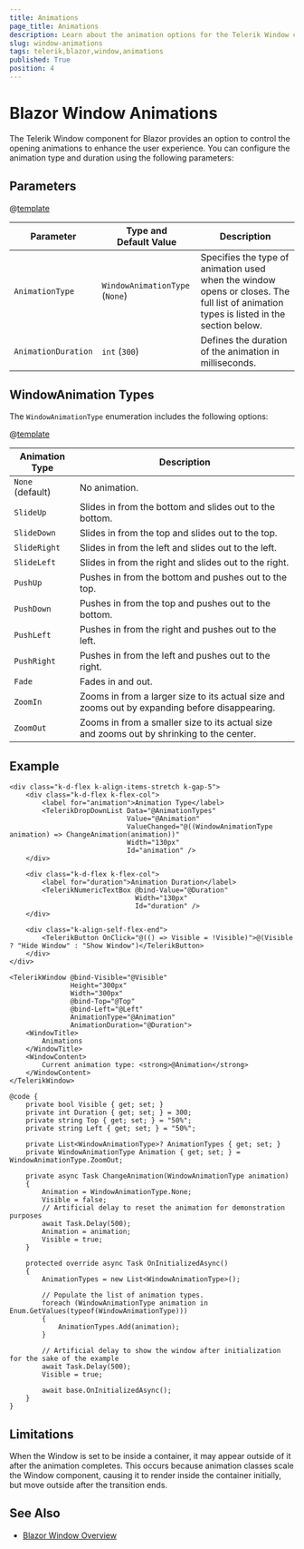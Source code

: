 ```yaml
---
title: Animations
page_title: Animations
description: Learn about the animation options for the Telerik Window component in Blazor.
slug: window-animations
tags: telerik,blazor,window,animations
published: True
position: 4
---
```


# Blazor Window Animations

The Telerik Window component for Blazor provides an option to control the opening animations to enhance the user experience. You can configure the animation type and duration using the following parameters:

## Parameters

@[template](/_contentTemplates/common/parameters-table-styles.md#table-layout)

| Parameter | Type and Default&nbsp;Value| Description |
|--------------------|------------------------------------|-------------|
| `AnimationType`| `WindowAnimationType` (`None`)| Specifies the type of animation used when the window opens or closes. The full list of animation types is listed in the section below. |
| `AnimationDuration`| `int` (`300`)| Defines the duration of the animation in milliseconds. |

## WindowAnimation Types

The `WindowAnimationType` enumeration includes the following options:

@[template](/_contentTemplates/common/parameters-table-styles.md#table-layout)

| Animation Type | Description                                                                                     |
|----------------|-------------------------------------------------------------------------------------------------|
| `None` (default)| No animation.                                                                                  |
| `SlideUp`      | Slides in from the bottom and slides out to the bottom.                                         |
| `SlideDown`    | Slides in from the top and slides out to the top.                                               |
| `SlideRight`   | Slides in from the left and slides out to the left.                                             |
| `SlideLeft`    | Slides in from the right and slides out to the right.                                           |
| `PushUp`       | Pushes in from the bottom and pushes out to the top.                                            |
| `PushDown`     | Pushes in from the top and pushes out to the bottom.                                            |
| `PushLeft`     | Pushes in from the right and pushes out to the left.                                            |
| `PushRight`    | Pushes in from the left and pushes out to the right.                                            |
| `Fade`         | Fades in and out.                                                                               |
| `ZoomIn`       | Zooms in from a larger size to its actual size and zooms out by expanding before disappearing.  |
| `ZoomOut`      | Zooms in from a smaller size to its actual size and zooms out by shrinking to the center.       |

## Example

````RAZOR
<div class="k-d-flex k-align-items-stretch k-gap-5">
    <div class="k-d-flex k-flex-col">
        <label for="animation">Animation Type</label>
        <TelerikDropDownList Data="@AnimationTypes"
                             Value="@Animation"
                             ValueChanged="@((WindowAnimationType animation) => ChangeAnimation(animation))"
                             Width="130px"
                             Id="animation" />
    </div>

    <div class="k-d-flex k-flex-col">
        <label for="duration">Animation Duration</label>
        <TelerikNumericTextBox @bind-Value="@Duration"
                               Width="130px"
                               Id="duration" />
    </div>

    <div class="k-align-self-flex-end">
        <TelerikButton OnClick="@(() => Visible = !Visible)">@(Visible ? "Hide Window" : "Show Window")</TelerikButton>
    </div>
</div>

<TelerikWindow @bind-Visible="@Visible"
               Height="300px"
               Width="300px"
               @bind-Top="@Top"
               @bind-Left="@Left"
               AnimationType="@Animation"
               AnimationDuration="@Duration">
    <WindowTitle>
        Animations
    </WindowTitle>
    <WindowContent>
        Current animation type: <strong>@Animation</strong>
    </WindowContent>
</TelerikWindow>

@code {
    private bool Visible { get; set; }
    private int Duration { get; set; } = 300;
    private string Top { get; set; } = "50%";
    private string Left { get; set; } = "50%";

    private List<WindowAnimationType>? AnimationTypes { get; set; }
    private WindowAnimationType Animation { get; set; } = WindowAnimationType.ZoomOut;

    private async Task ChangeAnimation(WindowAnimationType animation)
    {
        Animation = WindowAnimationType.None;
        Visible = false;
        // Artificial delay to reset the animation for demonstration purposes
        await Task.Delay(500);
        Animation = animation;
        Visible = true;
    }

    protected override async Task OnInitializedAsync()
    {
        AnimationTypes = new List<WindowAnimationType>();

        // Populate the list of animation types.
        foreach (WindowAnimationType animation in Enum.GetValues(typeof(WindowAnimationType)))
        {
            AnimationTypes.Add(animation);
        }

        // Artificial delay to show the window after initialization for the sake of the example
        await Task.Delay(500);
        Visible = true;

        await base.OnInitializedAsync();
    }
}
````

## Limitations

When the Window is set to be inside a container, it may appear outside of it after the animation completes. This occurs because animation classes scale the Window component, causing it to render inside the container initially, but move outside after the transition ends.

## See Also

* [Blazor Window Overview](slug:window-overview)